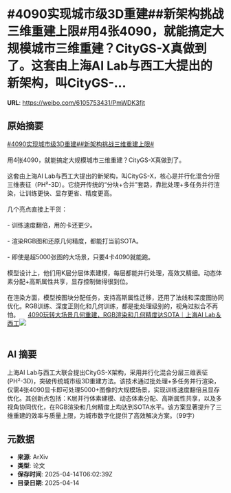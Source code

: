 # #4090实现城市级3D重建##新架构挑战三维重建上限#用4张4090，就能搞定大规模城市三维重建？CityGS-X真做到了。这套由上海AI Lab与西工大提出的新架构，叫CityGS-...

**URL**: https://weibo.com/6105753431/PmWDK3fjt

## 原始摘要

<a href="https://m.weibo.cn/search?containerid=231522type%3D1%26t%3D10%26q%3D%234090%E5%AE%9E%E7%8E%B0%E5%9F%8E%E5%B8%82%E7%BA%A73D%E9%87%8D%E5%BB%BA%23&amp;extparam=%234090%E5%AE%9E%E7%8E%B0%E5%9F%8E%E5%B8%82%E7%BA%A73D%E9%87%8D%E5%BB%BA%23" data-hide=""><span class="surl-text">#4090实现城市级3D重建#</span></a><a href="https://m.weibo.cn/search?containerid=231522type%3D1%26t%3D10%26q%3D%23%E6%96%B0%E6%9E%B6%E6%9E%84%E6%8C%91%E6%88%98%E4%B8%89%E7%BB%B4%E9%87%8D%E5%BB%BA%E4%B8%8A%E9%99%90%23&amp;extparam=%23%E6%96%B0%E6%9E%B6%E6%9E%84%E6%8C%91%E6%88%98%E4%B8%89%E7%BB%B4%E9%87%8D%E5%BB%BA%E4%B8%8A%E9%99%90%23" data-hide=""><span class="surl-text">#新架构挑战三维重建上限#</span></a><br><br>用4张4090，就能搞定大规模城市三维重建？CityGS-X真做到了。<br><br>这套由上海AI Lab与西工大提出的新架构，叫CityGS-X，核心是并行化混合分层三维表征（PH²-3D）。它绕开传统的“分块+合并”套路，靠批处理+多任务并行渲染，让训练更快、显存更省、精度更高。<br><br>几个亮点直接上干货：<br><br>- 训练速度翻倍，用的卡还更少。<br>    <br>- 渲染RGB图和还原几何精度，都能打当前SOTA。<br>    <br>- 即使是超5000张图的大场景，只要4卡4090就能跑。<br><br>模型设计上，他们用K层分层体素建模，每层都能并行处理，高效又精细。动态体素分配+高斯属性共享，显存控制做得很到位。<br><br>在渲染方面，模型按图块分配任务，支持高斯属性迁移，还用了法线和深度图协同优化。RGB训练、深度正则化和几何训练，都是批处理级别的，视角过拟合不再怕。 <a href="https://weibo.com/ttarticle/p/show?id=2309405154686322999548" data-hide=""><span class="url-icon"><img style="width: 1rem;height: 1rem" src="https://h5.sinaimg.cn/upload/2015/09/25/3/timeline_card_small_article_default.png" referrerpolicy="no-referrer"></span><span class="surl-text">4090玩转大场景几何重建，RGB渲染和几何精度达SOTA｜上海AI Lab＆西工</span></a><img style="" src="https://tvax3.sinaimg.cn/large/006Fd7o3gy1i0e8nk54wcj30d807ggm0.jpg" referrerpolicy="no-referrer"><br><br>

## AI 摘要

上海AI Lab与西工大联合提出CityGS-X架构，采用并行化混合分层三维表征(PH²-3D)，突破传统城市级3D重建方法。该技术通过批处理+多任务并行渲染，仅需4张4090显卡即可处理5000+图像的大规模场景，实现训练速度翻倍且显存优化。其创新点包括：K层并行体素建模、动态体素分配、高斯属性共享，以及多视角协同优化，在RGB渲染和几何精度上均达到SOTA水平。该方案显著提升了三维重建的效率与质量上限，为城市数字化提供了高效解决方案。（99字）

## 元数据

- **来源**: ArXiv
- **类型**: 论文
- **保存时间**: 2025-04-14T06:02:39Z
- **目录日期**: 2025-04-14
